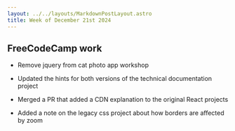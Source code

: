 ```yaml
---
layout: ../../layouts/MarkdownPostLayout.astro
title: Week of December 21st 2024
---
```


## FreeCodeCamp work 

- Remove jquery from cat photo app workshop 

- Updated the hints for both versions of the technical documentation project 

- Merged a PR that added a CDN explanation to the original React projects 

- Added a note on the legacy css project about how borders are affected by zoom 